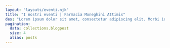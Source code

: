 ```yaml
---
layout: "layouts/eventi.njk"
title: "I nostri eventi | Farmacia Moneghini Attimis"
des: "Lorem ipsum dolor sit amet, consectetur adipiscing elit. Morbi id turpis et neque convallis congue. Pellentesque nec efficitur est. Etiam mollis sodales condimentum."
pagination:
  data: collections.blogpost
  size: 4
  alias: posts
---
```


